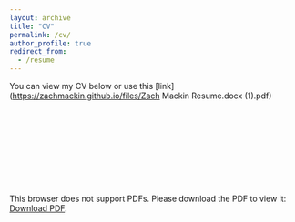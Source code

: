 ```yaml
---
layout: archive
title: "CV"
permalink: /cv/
author_profile: true
redirect_from:
  - /resume
---
```


You can view my CV below or use this [link](https://zachmackin.github.io/files/Zach Mackin Resume.docx (1).pdf)
<object data="https://zachmackin.github.io/files/Zach Mackin Resume with Dates .pdf" type="application/pdf" width="700px" height="700px">
    <embed src="https://zachmackin.github.io/files/Zach Mackin Resume with Dates .pdf">
        <p>This browser does not support PDFs. Please download the PDF to view it: <a href="https://zachmackin.github.io/files/Zach Mackin Resume.docx (1).pdf">Download PDF</a>.</p>
    </embed>
</object>
